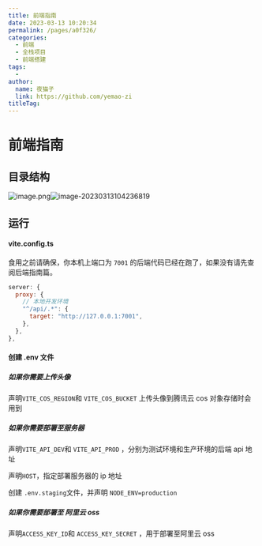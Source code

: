 ```yaml
---
title: 前端指南
date: 2023-03-13 10:20:34
permalink: /pages/a0f326/
categories:
  - 前端
  - 全栈项目
  - 前端搭建
tags:
  - 
author: 
  name: 夜猫子
  link: https://github.com/yemao-zi
titleTag: 
---
```

# 前端指南

## 目录结构

![image.png](https://s2.loli.net/2023/03/13/hBN8pLzal4edP39.png)![image-20230313104236819](https://s2.loli.net/2023/04/06/4JpDudOFxZ2sHlS.png)

## 运行

#### vite.config.ts

食用之前请确保，你本机上端口为 `7001` 的后端代码已经在跑了，如果没有请先查阅后端指南篇。

```javascript
server: {
  proxy: {
    // 本地开发环境
    "^/api/.*": {
      target: "http://127.0.0.1:7001",
    },
  },
},
```

#### 创建 .env 文件

##### 如果你需要上传头像

声明`VITE_COS_REGION`和 `VITE_COS_BUCKET` 上传头像到腾讯云 cos 对象存储时会用到

##### 如果你需要部署至服务器

声明`VITE_API_DEV`和 `VITE_API_PROD` ，分别为测试环境和生产环境的后端 api 地址

声明`HOST`，指定部署服务器的 ip 地址

创建 `.env.staging`文件，并声明 `NODE_ENV=production`

##### 如果你需要部署至 阿里云 oss

声明`ACCESS_KEY_ID`和 `ACCESS_KEY_SECRET` ，用于部署至阿里云 oss
